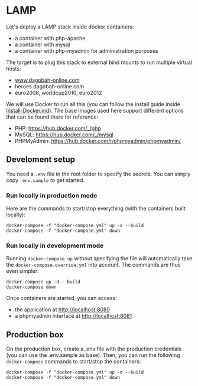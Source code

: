 # LAMP

Let's deploy a LAMP stack inside docker containers:

- a container with php-apache
- a container with mysql
- a container with php-myadmin for administration purposes

The target is to plug this stack to external bind mounts to run multiple virtual hosts:

- www.dagobah-online.com
- heroes.dagobah-online.com
- euro2008, worldcup2010, euro2012

We will use Docker to run all this (you can follow the install guide inside [Install-Docker.md](Install-Docker.md)). The base images used here support different options that can be found there for reference:

- PHP: <https://hub.docker.com/_/php>
- MySQL: <https://hub.docker.com/_/mysql>
- PHPMyAdmin: <https://hub.docker.com/r/phpmyadmin/phpmyadmin/>

## Develoment setup

You need a `.env` file in the root folder to specify the secrets. You can simply copy `.env.sample` to get started.

### Run locally in production mode

Here are the commands to start/stop everything (with the containers built locally):

    docker-compose -f "docker-compose.yml" up -d --build
    docker-compose -f "docker-compose.yml" down

### Run locally in development mode

Running `docker-compose up` without specifying the file will automatically take the `docker-compose.override.yml` into account. The commands are thus even simpler:

    docker-compose up -d --build
    docker-compose down

Once containers are started, you can access:

- the application at <http://localhost:8080>
- a phpmyadmin interface at <http://localhost:8081>

## Production box

On the production box, create a .env file with the production credentials (you can use the .env.sample as base). Then, you can run the following `docker-compose` commands to start/stop the containers:

    docker-compose -f "docker-compose.yml" up -d --build
    docker-compose -f "docker-compose.yml" down
